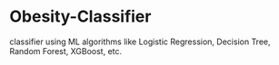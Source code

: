 # Obesity-Classifier
classifier using ML algorithms like Logistic Regression, Decision Tree, Random Forest, XGBoost, etc.
